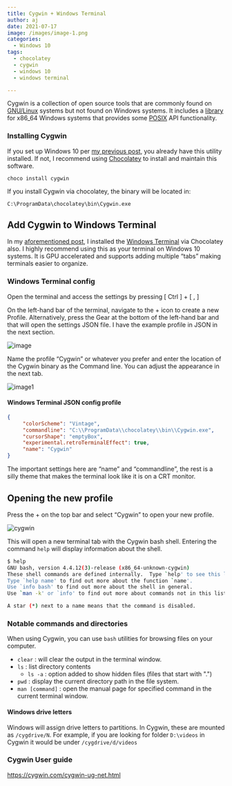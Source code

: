 ```yaml
---
title: Cygwin + Windows Terminal
author: aj
date: 2021-07-17
image: /images/image-1.png
categories:
  - Windows 10
tags:
  - chocolatey
  - cygwin
  - windows 10
  - windows terminal

---
```

 

Cygwin is a collection of open source tools that are commonly found on [GNU/Linux][1] systems but not found on Windows systems. It includes a [library][2] for x86_64 Windows systems that provides some [POSIX][3] API functionality.

### Installing Cygwin

If you set up Windows 10 per [my previous post][6], you already have this utility installed. If not, I recommend using [Chocolatey][4] to install and maintain this software.

`choco install cygwin`

If you install Cygwin via chocolatey, the binary will be located in:

`C:\ProgramData\chocolatey\bin\Cygwin.exe`

## Add Cygwin to Windows Terminal

In my [aforementioned post][6], I installed the [Windows Terminal][5] via Chocolatey also. I highly recommend using this as your terminal on Windows 10 systems. It is GPU accelerated and supports adding multiple &#8220;tabs&#8221; making terminals easier to organize.

### Windows Terminal config

Open the terminal and access the settings by pressing [ Ctrl ] + [ , ]

On the left-hand bar of the terminal, navigate to the + icon to create a new Profile. Alternatively, press the Gear at the bottom of the left-hand bar and that will open the settings JSON file. I have the example profile in JSON in the next section.

![image](/images/image.png)

Name the profile &#8220;Cygwin&#8221; or whatever you prefer and enter the location of the Cygwin binary as the Command line. You can adjust the appearance in the next tab.

![image1](/images/image-1.png)

#### Windows Terminal JSON config profile

```json
{
     "colorScheme": "Vintage",
     "commandline": "C:\\ProgramData\\chocolatey\\bin\\Cygwin.exe",
     "cursorShape": "emptyBox",
     "experimental.retroTerminalEffect": true,
     "name": "Cygwin"
}
```

The important settings here are &#8220;name&#8221; and &#8220;commandline&#8221;, the rest is a silly theme that makes the terminal look like it is on a CRT monitor.

## Opening the new profile

Press the + on the top bar and select &#8220;Cygwin&#8221; to open your new profile.

![cygwin](/images/cygwin_tab-1.png)

This will open a new terminal tab with the Cygwin bash shell. Entering the command `help` will display information about the shell.

```bash
$ help
GNU bash, version 4.4.12(3)-release (x86_64-unknown-cygwin)
These shell commands are defined internally.  Type `help' to see this list.
Type `help name' to find out more about the function `name'.
Use `info bash' to find out more about the shell in general.
Use `man -k' or `info' to find out more about commands not in this list.

A star (*) next to a name means that the command is disabled.
```

### Notable commands and directories

When using Cygwin, you can use `bash` utilities for browsing files on your computer.

- `clear` : will clear the output in the terminal window.
- `ls` : list directory contents
  - `ls -a` : option added to show hidden files (files that start with ".")
- `pwd` : display the current directory path in the file system.
- `man [command]` : open the manual page for specified command in the current terminal window.

#### Windows drive letters

Windows will assign drive letters to partitions. In Cygwin, these are mounted as `/cygdrive/N`. For example, if you are looking for folder `D:\videos` in Cygwin it would be under `/cygdrive/d/videos`

### Cygwin User guide

https://cygwin.com/cygwin-ug-net.html


 [1]: https://www.getgnulinux.org/en/linux/
 [2]: https://docs.microsoft.com/en-us/troubleshoot/windows-client/deployment/dynamic-link-library
 [3]: https://en.wikipedia.org/wiki/POSIX
 [4]: https://chocolatey.org/install
 [5]: https://github.com/microsoft/terminal
 [6]: /posts/setting-up-windows/